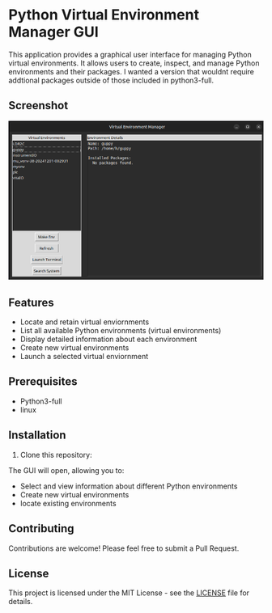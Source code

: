 # Python Virtual Environment Manager GUI

This application provides a graphical user interface for managing Python virtual environments. It allows users to create, inspect, and manage Python environments and their packages.
I wanted a version that wouldnt require addtional packages outside of those included in python3-full. 

## Screenshot

![Python Virtual Environment Manager GUI](s.png)

## Features

- Locate and retain virtual enviornments
- List all available Python environments (virtual environments)
- Display detailed information about each environment
- Create new virtual environments 
- Launch a selected virtual enviornment

## Prerequisites

- Python3-full
- linux

## Installation

1. Clone this repository:

The GUI will open, allowing you to:

- Select and view information about different Python environments
- Create new virtual environments
- locate existing environments

## Contributing

Contributions are welcome! Please feel free to submit a Pull Request.

## License

This project is licensed under the MIT License - see the [LICENSE](https://opensource.org/license/mit) file for details.
